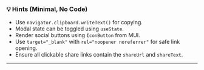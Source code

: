 ### 💡 **Hints (Minimal, No Code)**

* Use `navigator.clipboard.writeText()` for copying.
* Modal state can be toggled using `useState`.
* Render social buttons using `IconButton` from MUI.
* Use `target="_blank"` with `rel="noopener noreferrer"` for safe link opening.
* Ensure all clickable share links contain the `shareUrl` and `shareText`.

---